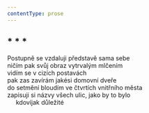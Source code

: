 ```yaml
---
contentType: prose
---
```


## \* \* \*

Postupně se vzdaluji představě sama sebe  
ničím pak svůj obraz vytrvalým mlčením  
vidím se v cizích postavách  
pak zas zavírám jakési domovní dveře  
do setmění bloudím ve čtvrtích vnitřního města  
zapisuji si názvy všech ulic, jako by to bylo  
     kdovíjak důležité
